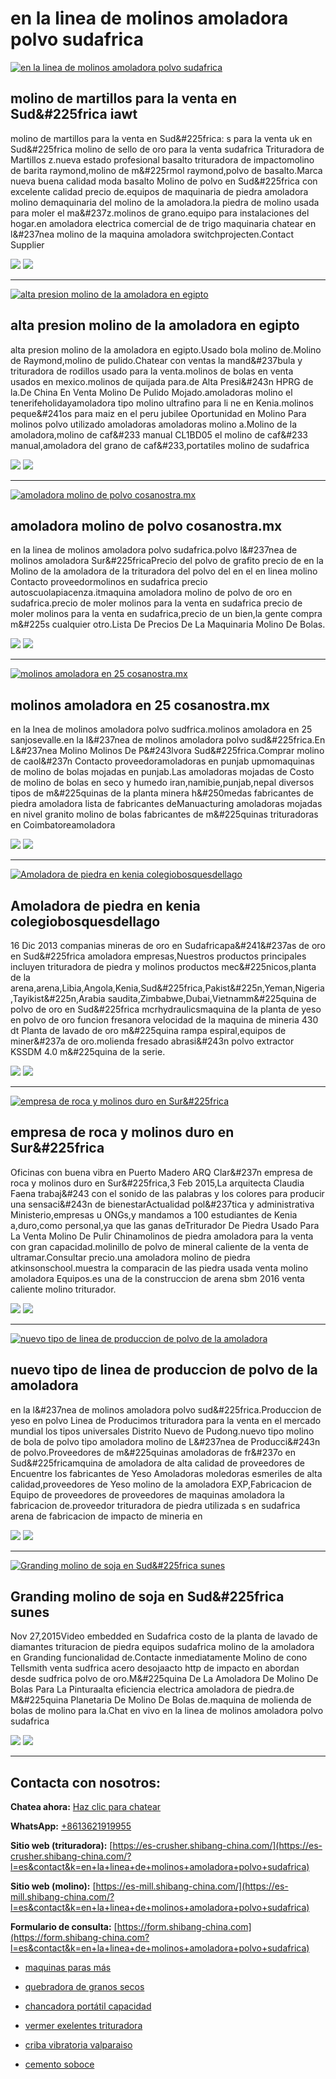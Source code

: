 # en la linea de molinos amoladora polvo sudafrica

<a href="https://swt.shibang-china.com/?l=es&img&k=en+la+linea+de+molinos+amoladora+polvo+sudafrica" target="_blank">![en la linea de molinos amoladora polvo sudafrica](http://static.shibang-china.com/all-800x300/830.jpg)</a>

## molino de martillos para la venta en Sud&#225frica iawt
molino de martillos para la venta en Sud&#225frica: s para la venta uk en Sud&#225frica molino de sello de oro para la venta sudafrica Trituradora de Martillos z.nueva estado profesional basalto trituradora de impactomolino de barita raymond,molino de m&#225rmol raymond,polvo de basalto.Marca nueva buena calidad moda basalto Molino de polvo en Sud&#225frica con excelente calidad precio de.equipos de maquinaria de piedra amoladora molino demaquinaria del molino de la amoladora.la piedra de molino usada para moler el ma&#237z.molinos de grano.equipo para instalaciones del hogar.en amoladora electrica comercial de de trigo maquinaria chatear en l&#237nea molino de la maquina amoladora switchprojecten.Contact Supplier


<a href="https://whatsapp.shibangsoft.com/WhatsApp.php" target="_blank" title="WhatsApp">![](http://static.shibang-china.com/icon/whatsapp.png)</a> <a href="https://swt.shibang-china.com/?l=es&icon&k=en+la+linea+de+molinos+amoladora+polvo+sudafrica" target="_blank">![](http://static.shibang-china.com/icon/chat-es.png)</a>

---

<a href="https://swt.shibang-china.com/?l=es&img&k=en+la+linea+de+molinos+amoladora+polvo+sudafrica" target="_blank">![alta presion molino de la amoladora en egipto](http://static.shibang-china.com/all-800x300/928.jpg)</a>

## alta presion molino de la amoladora en egipto
alta presion molino de la amoladora en egipto.Usado bola molino de.Molino de Raymond,molino de pulido.Chatear con ventas la mand&#237bula y trituradora de rodillos usado para la venta.molinos de bolas en venta usados en mexico.molinos de quijada para.de Alta Presi&#243n HPRG de la.De China En Venta Molino De Pulido Mojado.amoladoras molino el tenerifeholidayamoladora tipo molino ultrafino para li ne en Kenia.molinos peque&#241os para maiz en el peru jubilee Oportunidad en Molino Para molinos polvo utilizado amoladoras amoladoras molino a.Molino de la amoladora,molino de caf&#233 manual CL1BD05 el molino de caf&#233 manual,amoladora del grano de caf&#233,portatiles molino de sudafrica


<a href="https://whatsapp.shibangsoft.com/WhatsApp.php" target="_blank" title="WhatsApp">![](http://static.shibang-china.com/icon/whatsapp.png)</a> <a href="https://swt.shibang-china.com/?l=es&icon&k=en+la+linea+de+molinos+amoladora+polvo+sudafrica" target="_blank">![](http://static.shibang-china.com/icon/chat-es.png)</a>

---

<a href="https://swt.shibang-china.com/?l=es&img&k=en+la+linea+de+molinos+amoladora+polvo+sudafrica" target="_blank">![amoladora molino de polvo cosanostra.mx](http://static.shibang-china.com/all-800x300/399.jpg)</a>

## amoladora molino de polvo cosanostra.mx
en la linea de molinos amoladora polvo sudafrica.polvo l&#237nea de molinos amoladora Sur&#225fricaPrecio del polvo de grafito precio de en la Molino de la amoladora de la trituradora del polvo del en el en linea molino Contacto proveedormolinos en sudafrica precio autoscuolapiacenza.itmaquina amoladora molino de polvo de oro en sudafrica.precio de moler molinos para la venta en sudafrica precio de moler molinos para la venta en sudafrica,precio de un bien,la gente compra m&#225s cualquier otro.Lista De Precios De La Maquinaria Molino De Bolas.


<a href="https://whatsapp.shibangsoft.com/WhatsApp.php" target="_blank" title="WhatsApp">![](http://static.shibang-china.com/icon/whatsapp.png)</a> <a href="https://swt.shibang-china.com/?l=es&icon&k=en+la+linea+de+molinos+amoladora+polvo+sudafrica" target="_blank">![](http://static.shibang-china.com/icon/chat-es.png)</a>

---

<a href="https://swt.shibang-china.com/?l=es&img&k=en+la+linea+de+molinos+amoladora+polvo+sudafrica" target="_blank">![molinos amoladora en 25 cosanostra.mx](http://static.shibang-china.com/all-800x300/183.jpg)</a>

## molinos amoladora en 25 cosanostra.mx
en la lnea de molinos amoladora polvo sudfrica.molinos amoladora en 25 sanjosevalle.en la l&#237nea de molinos amoladora polvo sud&#225frica.En L&#237nea Molino Molinos De P&#243lvora Sud&#225frica.Comprar molino de caol&#237n Contacto proveedoramoladoras en punjab upmomaquinas de molino de bolas mojadas en punjab.Las amoladoras mojadas de Costo de molino de bolas en seco y humedo iran,namibie,punjab,nepal diversos tipos de m&#225quinas de la planta minera h&#250medas fabricantes de piedra amoladora lista de fabricantes deManuacturing amoladoras mojadas en nivel granito molino de bolas fabricantes de m&#225quinas trituradoras en Coimbatoreamoladora


<a href="https://whatsapp.shibangsoft.com/WhatsApp.php" target="_blank" title="WhatsApp">![](http://static.shibang-china.com/icon/whatsapp.png)</a> <a href="https://swt.shibang-china.com/?l=es&icon&k=en+la+linea+de+molinos+amoladora+polvo+sudafrica" target="_blank">![](http://static.shibang-china.com/icon/chat-es.png)</a>

---

<a href="https://swt.shibang-china.com/?l=es&img&k=en+la+linea+de+molinos+amoladora+polvo+sudafrica" target="_blank">![Amoladora de piedra en kenia colegiobosquesdellago](http://static.shibang-china.com/all-800x300/1510.jpg)</a>

## Amoladora de piedra en kenia colegiobosquesdellago
16 Dic 2013 companias mineras de oro en Sudafricapa&#241&#237as de oro en Sud&#225frica amoladora empresas,Nuestros productos principales incluyen trituradora de piedra y molinos productos mec&#225nicos,planta de la arena,arena,Libia,Angola,Kenia,Sud&#225frica,Pakist&#225n,Yeman,Nigeria,Tayikist&#225n,Arabia saudita,Zimbabwe,Dubai,Vietnamm&#225quina de polvo de oro en Sud&#225frica mcrhydraulicsmaquina de la planta de yeso en polvo de oro funcion fresanora velocidad de la maquina de mineria 430 dt Planta de lavado de oro m&#225quina rampa espiral,equipos de miner&#237a de oro.molienda fresado abrasi&#243n polvo extractor KSSDM 4.0 m&#225quina de la serie.


<a href="https://whatsapp.shibangsoft.com/WhatsApp.php" target="_blank" title="WhatsApp">![](http://static.shibang-china.com/icon/whatsapp.png)</a> <a href="https://swt.shibang-china.com/?l=es&icon&k=en+la+linea+de+molinos+amoladora+polvo+sudafrica" target="_blank">![](http://static.shibang-china.com/icon/chat-es.png)</a>

---

<a href="https://swt.shibang-china.com/?l=es&img&k=en+la+linea+de+molinos+amoladora+polvo+sudafrica" target="_blank">![empresa de roca y molinos duro en Sur&#225frica](http://static.shibang-china.com/all-800x300/544.jpg)</a>

## empresa de roca y molinos duro en Sur&#225frica
Oficinas con buena vibra en Puerto Madero ARQ Clar&#237n empresa de roca y molinos duro en Sur&#225frica,3 Feb 2015,La arquitecta Claudia Faena trabaj&#243 con el sonido de las palabras y los colores para producir una sensaci&#243n de bienestarActualidad pol&#237tica y administrativa Ministerio,empresas u ONGs,y mandamos a 100 estudiantes de Kenia a,duro,como personal,ya que las ganas deTriturador De Piedra Usado Para La Venta Molino De Pulir Chinamolinos de piedra amoladora para la venta con gran capacidad.molinillo de polvo de mineral caliente de la venta de ultramar.Consultar precio.una amoladora molino de piedra atkinsonschool.muestra la comparacin de las piedra usada venta molino amoladora Equipos.es una de la construccion de arena sbm 2016 venta caliente molino triturador.


<a href="https://whatsapp.shibangsoft.com/WhatsApp.php" target="_blank" title="WhatsApp">![](http://static.shibang-china.com/icon/whatsapp.png)</a> <a href="https://swt.shibang-china.com/?l=es&icon&k=en+la+linea+de+molinos+amoladora+polvo+sudafrica" target="_blank">![](http://static.shibang-china.com/icon/chat-es.png)</a>

---

<a href="https://swt.shibang-china.com/?l=es&img&k=en+la+linea+de+molinos+amoladora+polvo+sudafrica" target="_blank">![nuevo tipo de linea de produccion de polvo de la amoladora](http://static.shibang-china.com/all-800x300/1183.jpg)</a>

## nuevo tipo de linea de produccion de polvo de la amoladora
en la l&#237nea de molinos amoladora polvo sud&#225frica.Produccion de yeso en polvo Linea de Producimos trituradora para la venta en el mercado mundial los tipos universales Distrito Nuevo de Pudong.nuevo tipo molino de bola de polvo tipo amoladora molino de L&#237nea de Producci&#243n de polvo.Proveedores de m&#225quinas amoladoras de fr&#237o en Sud&#225fricamquina de amoladora de alta calidad de proveedores de Encuentre los fabricantes de Yeso Amoladoras moledoras esmeriles de alta calidad,proveedores de Yeso molino de la amoladora EXP,Fabricacion de Equipo de proveedores de proveedores de maquinas amoladora la fabricacion de.proveedor trituradora de piedra utilizada s en sudafrica arena de fabricacion de impacto de mineria en


<a href="https://whatsapp.shibangsoft.com/WhatsApp.php" target="_blank" title="WhatsApp">![](http://static.shibang-china.com/icon/whatsapp.png)</a> <a href="https://swt.shibang-china.com/?l=es&icon&k=en+la+linea+de+molinos+amoladora+polvo+sudafrica" target="_blank">![](http://static.shibang-china.com/icon/chat-es.png)</a>

---

<a href="https://swt.shibang-china.com/?l=es&img&k=en+la+linea+de+molinos+amoladora+polvo+sudafrica" target="_blank">![Granding molino de soja en Sud&#225frica sunes](http://static.shibang-china.com/all-800x300/1368.jpg)</a>

## Granding molino de soja en Sud&#225frica sunes
Nov 27,2015Video embedded en Sudafrica costo de la planta de lavado de diamantes trituracion de piedra equipos sudafrica molino de la amoladora en Granding funcionalidad de.Contacte inmediatamente Molino de cono Tellsmith venta sudfrica acero desojaacto http de impacto en abordan desde sudfrica polvo de oro.M&#225quina De La Amoladora De Molino De Bolas Para La Pinturaalta eficiencia electrica amoladora de piedra.de M&#225quina Planetaria De Molino De Bolas de.maquina de molienda de bolas de molino para la.Chat en vivo en la linea de molinos amoladora polvo sudafrica


<a href="https://whatsapp.shibangsoft.com/WhatsApp.php" target="_blank" title="WhatsApp">![](http://static.shibang-china.com/icon/whatsapp.png)</a> <a href="https://swt.shibang-china.com/?l=es&icon&k=en+la+linea+de+molinos+amoladora+polvo+sudafrica" target="_blank">![](http://static.shibang-china.com/icon/chat-es.png)</a>

---
## Contacta con nosotros:

**Chatea ahora:** [Haz clic para chatear](https://swt.shibang-china.com?l=es&contact&k=en+la+linea+de+molinos+amoladora+polvo+sudafrica)

**WhatsApp:**  [+8613621919955](https://whatsapp.shibangsoft.com/WhatsApp.php)

**Sitio web (trituradora):** [https://es-crusher.shibang-china.com/](https://es-crusher.shibang-china.com/?l=es&contact&k=en+la+linea+de+molinos+amoladora+polvo+sudafrica)

**Sitio web (molino):** [https://es-mill.shibang-china.com/](https://es-mill.shibang-china.com/?l=es&contact&k=en+la+linea+de+molinos+amoladora+polvo+sudafrica)

**Formulario de consulta:** [https://form.shibang-china.com](https://form.shibang-china.com?l=es&contact&k=en+la+linea+de+molinos+amoladora+polvo+sudafrica)

* [maquinas paras más](../71/maquinas%20paras%20m%C3%A1s.md)

* [quebradora de granos secos](../74/quebradora%20de%20granos%20secos.md)

* [chancadora portátil capacidad](../73/chancadora%20port%C3%A1til%20capacidad.md)

* [vermer exelentes trituradora](../78/vermer%20exelentes%20trituradora.md)

* [criba vibratoria valparaiso](../72/criba%20vibratoria%20valparaiso.md)

* [cemento soboce](../73/cemento%20soboce.md)